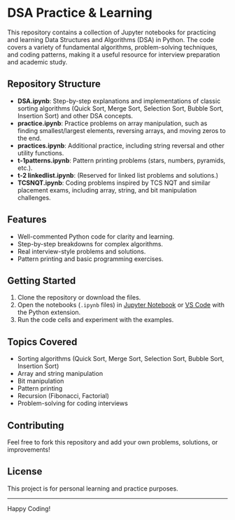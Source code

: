 # DSA Practice & Learning

This repository contains a collection of Jupyter notebooks for practicing and learning Data Structures and Algorithms (DSA) in Python. The code covers a variety of fundamental algorithms, problem-solving techniques, and coding patterns, making it a useful resource for interview preparation and academic study.

## Repository Structure

- **DSA.ipynb**: Step-by-step explanations and implementations of classic sorting algorithms (Quick Sort, Merge Sort, Selection Sort, Bubble Sort, Insertion Sort) and other DSA concepts.
- **practice.ipynb**: Practice problems on array manipulation, such as finding smallest/largest elements, reversing arrays, and moving zeros to the end.
- **practices.ipynb**: Additional practice, including string reversal and other utility functions.
- **t-1patterns.ipynb**: Pattern printing problems (stars, numbers, pyramids, etc.).
- **t-2 linkedlist.ipynb**: (Reserved for linked list problems and solutions.)
- **TCSNQT.ipynb**: Coding problems inspired by TCS NQT and similar placement exams, including array, string, and bit manipulation challenges.

## Features

- Well-commented Python code for clarity and learning.
- Step-by-step breakdowns for complex algorithms.
- Real interview-style problems and solutions.
- Pattern printing and basic programming exercises.

## Getting Started

1. Clone the repository or download the files.
2. Open the notebooks (`.ipynb` files) in [Jupyter Notebook](https://jupyter.org/) or [VS Code](https://code.visualstudio.com/) with the Python extension.
3. Run the code cells and experiment with the examples.

## Topics Covered

- Sorting algorithms (Quick Sort, Merge Sort, Selection Sort, Bubble Sort, Insertion Sort)
- Array and string manipulation
- Bit manipulation
- Pattern printing
- Recursion (Fibonacci, Factorial)
- Problem-solving for coding interviews

## Contributing

Feel free to fork this repository and add your own problems, solutions, or improvements!

## License

This project is for personal learning and practice purposes.

---

Happy Coding!